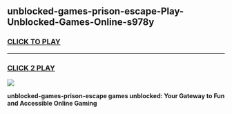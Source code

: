 
## unblocked-games-prison-escape-Play-Unblocked-Games-Online-s978y
<h3>
<a href="https://premium76.site?title=unblocked-games-prison-escape&ref=24A">CLICK TO PLAY</a></h3>
<hr>

<h3>
<a href="https://premium76.site?title=unblocked-games-prison-escape&ref=24A">CLICK 2 PLAY</a>
  
</h3>

<a href="https://premium76.site?title=unblocked-games-prison-escape&ref=24A"><img src="https://clearcache.store/games.png"></a>


**unblocked-games-prison-escape games unblocked: Your Gateway to Fun and Accessible Online Gaming**
